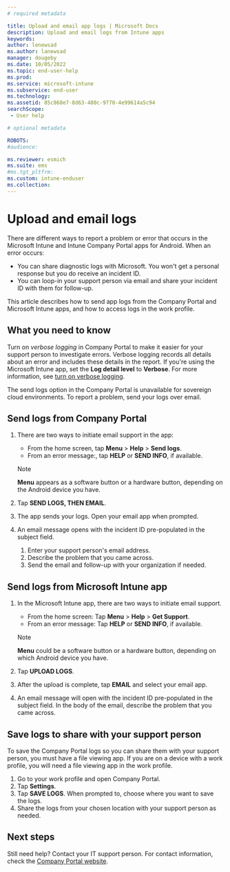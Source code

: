 ```yaml
---
# required metadata

title: Upload and email app logs | Microsoft Docs
description: Upload and email logs from Intune apps  
keywords:
author: lenewsad
ms.author: lanewsad
manager: dougeby
ms.date: 10/05/2022
ms.topic: end-user-help
ms.prod:
ms.service: microsoft-intune
ms.subservice: end-user
ms.technology:
ms.assetid: 85c868e7-8d63-480c-9770-4e99614a5c94
searchScope:
 - User help

# optional metadata

ROBOTS:  
#audience:

ms.reviewer: esmich  
ms.suite: ems
#ms.tgt_pltfrm:
ms.custom: intune-enduser
ms.collection: 
---
```



# Upload and email logs  

There are different ways to report a problem or error that occurs in the Microsoft Intune and Intune Company Portal apps for Android. When an error occurs:

* You can share diagnostic logs with Microsoft. You won't get a personal response but you do receive an incident ID.  
* You can loop-in your support person via email and share your incident ID with them for follow-up.  

This article describes how to send app logs from the Company Portal and Microsoft Intune apps, and how to access logs in the work profile. 

## What you need to know  
Turn on _verbose logging_ in Company Portal to make it easier for your support person to investigate errors. Verbose logging records all details about an error and includes these details in the report.  If you're using the Microsoft Intune app, set the **Log detail level** to **Verbose**.  For more information, see [turn on verbose logging](use-verbose-logging-to-help-your-it-administrator-fix-device-issues-android.md).    

The send logs option in the Company Portal is unavailable for sovereign cloud environments. To report a problem, send your logs over email.    

## Send logs from Company Portal  

1. There are two ways to initiate email support in the app:
   
    * From the home screen, tap **Menu** > **Help** > **Send logs**.    
    * From an error message:, tap **HELP** or **SEND INFO**, if available.  

    > [!NOTE]
    > **Menu** appears as a software button or a hardware button, depending on the Android device you have.  

2. Tap **SEND LOGS, THEN EMAIL**.  
3. The app sends your logs. Open your email app when prompted.   
4. An email message opens with the incident ID pre-populated in the subject field. 
    1. Enter your support person's email address. 
    2. Describe the problem that you came across. 
    3. Send the email and follow-up with your organization if needed. 

## Send logs from Microsoft Intune app   

1. In the Microsoft Intune app, there are two ways to initiate email support.  
    * From the home screen: Tap **Menu** > **Help** > **Get Support**.  
    * From an error message: Tap **HELP** or **SEND INFO**, if available.  

    > [!NOTE]
    > **Menu** could be a software button or a hardware button, depending on which Android device you have.

3. Tap **UPLOAD LOGS**.  
4. After the upload is complete, tap **EMAIL** and select your email app.  
5. An email message will open with the incident ID pre-populated in the subject field. In the body of the email, describe the problem that you came across.  

## Save logs to share with your support person
To save the Company Portal logs so you can share them with your support person, you must have a file viewing app. If you are on a device with a work profile, you will need a file viewing app in the work profile.

1. Go to your work profile and open Company Portal.
2. Tap **Settings**.
3. Tap **SAVE LOGS**. When prompted to, choose where you want to save the logs.
4. Share the logs from your chosen location with your support person as needed.

## Next steps  

Still need help? Contact your IT support person. For contact information, check the [Company Portal website](https://go.microsoft.com/fwlink/?linkid=2010980).
